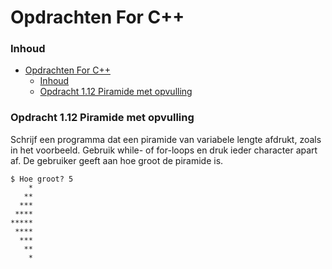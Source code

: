 # Opdrachten For C++[](title-id)

### Inhoud[](toc-id)
- [Opdrachten For C++](#opdrachten-for-c)
    - [Inhoud](#inhoud)
    - [Opdracht 1.12 Piramide met opvulling](#opdracht-112-piramide-met-opvulling)

### Opdracht 1.12 Piramide met opvulling

Schrijf een programma dat een piramide van variabele lengte afdrukt, zoals in het voorbeeld.
Gebruik while- of for-loops en druk ieder character apart af. De gebruiker geeft aan hoe groot de piramide is.

```console
$ Hoe groot? 5
    *
   **
  ***
 ****
*****
 ****
  ***
   **
    *
```